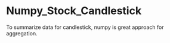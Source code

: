# Numpy_Stock_Candlestick
To summarize data for candlestick, numpy is great approach for aggregation.
